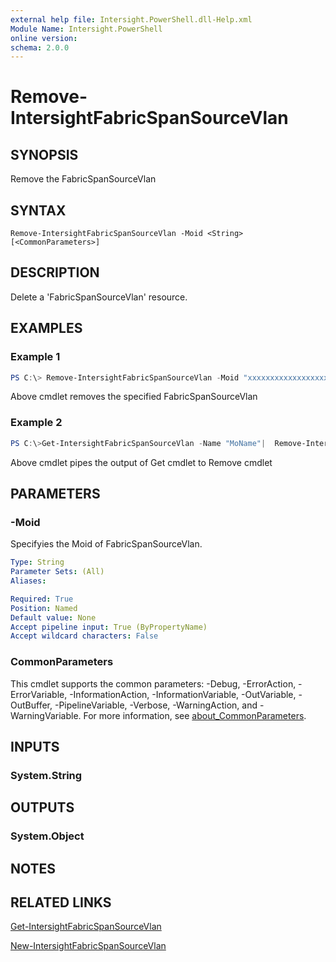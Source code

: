 ```yaml
---
external help file: Intersight.PowerShell.dll-Help.xml
Module Name: Intersight.PowerShell
online version:
schema: 2.0.0
---
```


# Remove-IntersightFabricSpanSourceVlan

## SYNOPSIS
Remove the FabricSpanSourceVlan

## SYNTAX

```
Remove-IntersightFabricSpanSourceVlan -Moid <String> [<CommonParameters>]
```

## DESCRIPTION
Delete a &apos;FabricSpanSourceVlan&apos; resource.

## EXAMPLES

### Example 1
```powershell
PS C:\> Remove-IntersightFabricSpanSourceVlan -Moid "xxxxxxxxxxxxxxxxxxxxxxxxxxx"
```
Above cmdlet removes the specified FabricSpanSourceVlan 

### Example 2
```powershell
PS C:\>Get-IntersightFabricSpanSourceVlan -Name "MoName"|  Remove-IntersightFabricSpanSourceVlan
```
Above cmdlet pipes the output of Get cmdlet to Remove cmdlet

## PARAMETERS

### -Moid
Specifyies the Moid of FabricSpanSourceVlan.

```yaml
Type: String
Parameter Sets: (All)
Aliases:

Required: True
Position: Named
Default value: None
Accept pipeline input: True (ByPropertyName)
Accept wildcard characters: False
```

### CommonParameters
This cmdlet supports the common parameters: -Debug, -ErrorAction, -ErrorVariable, -InformationAction, -InformationVariable, -OutVariable, -OutBuffer, -PipelineVariable, -Verbose, -WarningAction, and -WarningVariable. For more information, see [about_CommonParameters](http://go.microsoft.com/fwlink/?LinkID=113216).

## INPUTS

### System.String

## OUTPUTS

### System.Object
## NOTES

## RELATED LINKS

[Get-IntersightFabricSpanSourceVlan](./Get-IntersightFabricSpanSourceVlan.md)

[New-IntersightFabricSpanSourceVlan](./New-IntersightFabricSpanSourceVlan.md)

